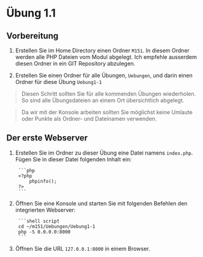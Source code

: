 # Übung 1.1 #

## Vorbereitung ##

1. Erstellen Sie im Home Directory einen Ordner `M151`.
In diesem Ordner werden alle PHP Dateien vom Modul abgelegt. Ich empfehle ausserdem diesen Ordner in ein GIT Repository abzulegen.

1. Erstellen Sie einen Ordner für alle Übungen, `Uebungen`, und darin einen Ordner für diese Übung `Uebung1-1`

> Diesen Schritt sollten Sie für alle kommenden Übungen wiederholen. So sind alle Übungsdateien an einem Ort übersichtlich abgelegt.

> Da wir mit der Konsole arbeiten sollten Sie möglichst keine Umlaute oder Punkte als Ordner- und Dateinamen verwenden.

## Der erste Webserver ##

1. Erstellen Sie im Ordner zu dieser Übung eine Datei namens `index.php`. Fügen Sie in dieser Datei folgenden Inhalt ein:
        
        ```php
        <?php
            phpinfo();
        ?>
        ```

1. Öffnen Sie eine Konsole und starten Sie mit folgenden Befehlen den integrierten Webserver:

        ```shell script
        cd ~/m151/Uebungen/Uebung1-1
        php -S 0.0.0.0:8000
        ```

1. Öffnen Sie die URL `127.0.0.1:8000` in einem Browser.
